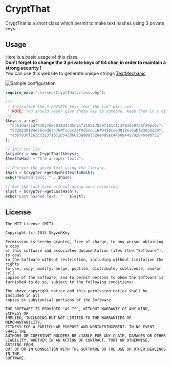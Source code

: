 # CryptThat
CryptThat is a short class which permit to make text hashes using 3 private keys.

## Usage
Here is a basic usage of this class.  
**Don't forget to change the 3 private keys of 64 char, in order to maintain a strong security !**  
You can use this website to generate unique strings [TextMechanic](http://textmechanic.com/Random-String-Generator.html)  

![Sample configuration](http://i.imgur.com/nViGKMm.png)

```php
require_once("classes/CryptThat.class.php");

/**
 * Initialize the 3 PRIVATE keys that the lib' will use.
 * NOTE: You should never give these key to someone, keep them in a different file (config.php for example)
 */
$keys = array(
  "34b1dac21df43b17d23014d42d5c25f2195170a9f101cf137b3d5975af29ec0c",
  "8320230184e36ced6sn764fcccc24f935cec1648450ca8d818ec6abf83dcbd39",
  "db57830f163cc31371b720543d6613a98al32ee495ec44560441792846c4b751"
);

// Init the lib'.
$crypter = new CryptThat($keys);
$textToHash = "I'm a super text.";

// Encrypt the given text using the library.
$hash = $crypter->getHash($textToHash);
echo("Hashed text: " . $hash);

// Get the last hash without using more resources.
$last = $crypter->getLastHash();
echo("Last hashed text: " . $last);
```

## License
```
The MIT License (MIT)

Copyright (c) 2015 SkyzohKey

Permission is hereby granted, free of charge, to any person obtaining a copy
of this software and associated documentation files (the "Software"), to deal
in the Software without restriction, including without limitation the rights
to use, copy, modify, merge, publish, distribute, sublicense, and/or sell
copies of the Software, and to permit persons to whom the Software is
furnished to do so, subject to the following conditions:

The above copyright notice and this permission notice shall be included in all
copies or substantial portions of the Software.

THE SOFTWARE IS PROVIDED "AS IS", WITHOUT WARRANTY OF ANY KIND, EXPRESS OR
IMPLIED, INCLUDING BUT NOT LIMITED TO THE WARRANTIES OF MERCHANTABILITY,
FITNESS FOR A PARTICULAR PURPOSE AND NONINFRINGEMENT. IN NO EVENT SHALL THE
AUTHORS OR COPYRIGHT HOLDERS BE LIABLE FOR ANY CLAIM, DAMAGES OR OTHER
LIABILITY, WHETHER IN AN ACTION OF CONTRACT, TORT OR OTHERWISE, ARISING FROM,
OUT OF OR IN CONNECTION WITH THE SOFTWARE OR THE USE OR OTHER DEALINGS IN THE
SOFTWARE.
```
